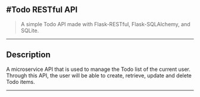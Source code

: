 #Todo RESTful API
---


> A simple Todo API made with Flask-RESTful, Flask-SQLAlchemy, and SQLite.

---

## Description

A microservice API that is used to manage the Todo list of the current user. Through this API, the user will be able to create, retrieve, update and delete Todo items. 


---

